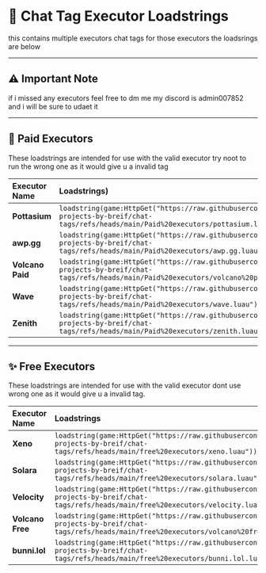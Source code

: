# 💬 Chat Tag Executor Loadstrings

this contains multiple executors chat tags for those executors the loadsrings are below

---

## ⚠️ Important Note

if i missed any executors feel free to dm me my discord is admin007852 and i will be sure to udaet it

---

## 💎 Paid Executors

These loadstrings are intended for use with the valid executor try noot to run the wrong one as it would give u a invalid tag

| Executor Name | Loadstrings) |
| :--- | :--- |
| **Pottasium** | `loadstring(game:HttpGet("https://raw.githubusercontent.com/random-projects-by-breif/chat-tags/refs/heads/main/Paid%20executors/pottasium.luau"))()` |
| **awp.gg** | `loadstring(game:HttpGet("https://raw.githubusercontent.com/random-projects-by-breif/chat-tags/refs/heads/main/Paid%20executors/awp.gg.luau"))()` |
| **Volcano Paid** | `loadstring(game:HttpGet("https://raw.githubusercontent.com/random-projects-by-breif/chat-tags/refs/heads/main/Paid%20executors/volcano%20paid.luau"))()` |
| **Wave** | `loadstring(game:HttpGet("https://raw.githubusercontent.com/random-projects-by-breif/chat-tags/refs/heads/main/Paid%20executors/wave.luau"))()` |
| **Zenith** | `loadstring(game:HttpGet("https://raw.githubusercontent.com/random-projects-by-breif/chat-tags/refs/heads/main/Paid%20executors/zenith.luau"))()` |

---

## ✨ Free Executors

These loadstrings are intended for use with the valid executor dont use wrong one as it would give u a invalid tag.

| Executor Name | Loadstrings|
| :--- | :--- |
| **Xeno** | `loadstring(game:HttpGet("https://raw.githubusercontent.com/random-projects-by-breif/chat-tags/refs/heads/main/free%20executors/xeno.luau"))()` |
| **Solara** | `loadstring(game:HttpGet("https://raw.githubusercontent.com/random-projects-by-breif/chat-tags/refs/heads/main/free%20executors/solara.luau"))()` |
| **Velocity** | `loadstring(game:HttpGet("https://raw.githubusercontent.com/random-projects-by-breif/chat-tags/refs/heads/main/free%20executors/velocity.luau"))()` |
| **Volcano Free** | `loadstring(game:HttpGet("https://raw.githubusercontent.com/random-projects-by-breif/chat-tags/refs/heads/main/free%20executors/volcano%20free%20.luau"))()` |
| **bunni.lol** | `loadstring(game:HttpGet("https://raw.githubusercontent.com/random-projects-by-breif/chat-tags/refs/heads/main/free%20executors/bunni.lol.luau"))()` |
